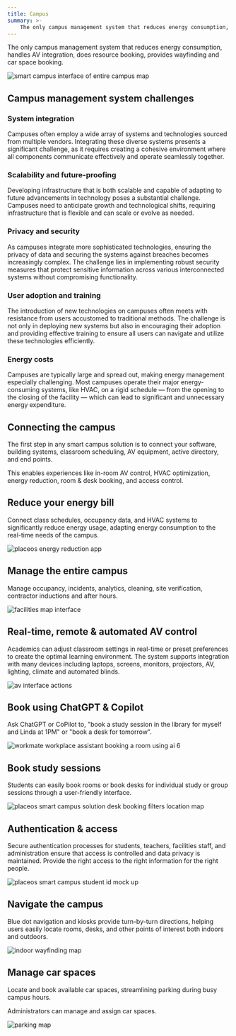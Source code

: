 ```yaml
---
title: Campus
summary: >-
    The only campus management system that reduces energy consumption, handles AV integration, does resource booking, provides wayfinding and car space booking.
---
```


The only campus management system that reduces energy consumption, handles AV integration, does resource booking, provides wayfinding and car space booking.

![smart campus interface of entire campus map](/images/industry/smart-campus/smart-campus-interface-of-entire-campus-map.webp)

## Campus management system challenges

### System integration

Campuses often employ a wide array of systems and technologies sourced from multiple vendors. Integrating these diverse systems presents a significant challenge, as it requires creating a cohesive environment where all components communicate effectively and operate seamlessly together.

### Scalability and future-proofing

Developing infrastructure that is both scalable and capable of adapting to future advancements in technology poses a substantial challenge. Campuses need to anticipate growth and technological shifts, requiring infrastructure that is flexible and can scale or evolve as needed.

### Privacy and security

As campuses integrate more sophisticated technologies, ensuring the privacy of data and securing the systems against breaches becomes increasingly complex. The challenge lies in implementing robust security measures that protect sensitive information across various interconnected systems without compromising functionality.

### User adoption and training

The introduction of new technologies on campuses often meets with resistance from users accustomed to traditional methods. The challenge is not only in deploying new systems but also in encouraging their adoption and providing effective training to ensure all users can navigate and utilize these technologies efficiently.

### Energy costs

Campuses are typically large and spread out, making energy management especially challenging. Most campuses operate their major energy-consuming systems, like HVAC, on a rigid schedule — from the opening to the closing of the facility — which can lead to significant and unnecessary energy expenditure.

## Connecting the campus

The first step in any smart campus solution is to connect your software, building systems, classroom scheduling, AV equipment, active directory, and end points.  
  
This enables experiences like in-room AV control, HVAC optimization, energy reduction, room & desk booking, and access control.

## Reduce your energy bill

Connect class schedules, occupancy data, and HVAC systems to significantly reduce energy usage, adapting energy consumption to the real-time needs of the campus.

![placeos energy reduction app](/images/industry/smart-campus/placeos-energy-reduction-app.webp)

## Manage the entire campus

Manage occupancy, incidents, analytics, cleaning, site verification, contractor inductions and after hours.

![facilities map interface](/images/industry/smart-campus/facilities-map-interface.webp)

## Real-time, remote & automated AV control

Academics can adjust classroom settings in real-time or preset preferences to create the optimal learning environment. The system supports integration with many devices including laptops, screens, monitors, projectors, AV, lighting, climate and automated blinds.  

![av interface actions](/images/industry/smart-campus/av-interface-actions.webp)

## Book using ChatGPT & Copilot

Ask ChatGPT or CoPilot to, "book a study session in the library for myself and Linda at 1PM" or "book a desk for tomorrow".

![workmate workplace assistant booking a room using ai 6](/images/industry/smart-campus/workmate-workplace-assistant-booking-a-room-using-ai-6.webp)

## Book study sessions

Students can easily book rooms or book desks for individual study or group sessions through a user-friendly interface.

![placeos smart campus solution desk booking filters location map](/images/industry/smart-campus/placeos-smart-campus-solution-desk-booking-filters-location-map.webp)

## Authentication & access

Secure authentication processes for students, teachers, facilities staff, and administration ensure that access is controlled and data privacy is maintained. Provide the right access to the right information for the right people.

![placeos smart campus student id mock up](/images/industry/smart-campus/placeos-smart-campus-student-id-mock-up.webp)

## Navigate the campus

Blue dot navigation and kiosks provide turn-by-turn directions, helping users easily locate rooms, desks, and other points of interest both indoors and outdoors.

![indoor wayfinding map](/images/industry/smart-campus/indoor-wayfinding-map.webp)

## Manage car spaces

Locate and book available car spaces, streamlining parking during busy campus hours.  
  
Administrators can manage and assign car spaces.

![parking map](/images/industry/smart-campus/parking-map.webp)